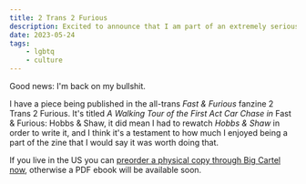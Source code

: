 ```yaml
---
title: 2 Trans 2 Furious
description: Excited to announce that I am part of an extremely serious journal of Transgender Street Racing Studies.
date: 2023-05-24
tags:
    - lgbtq
    - culture
---
```


Good news: I'm back on my bullshit. 

I have a piece being published in the all-trans _Fast & Furious_ fanzine 2 Trans 2 Furious. It's titled _A Walking Tour of the First Act Car Chase in_ Fast & Furious: Hobbs & Shaw, it did mean I had to rewatch _Hobbs & Shaw_ in order to write it, and I think it's a testament to how much I enjoyed being a part of the zine that I would say it was worth doing that.

If you live in the US you can [preorder a physical copy through Big Cartel now](https://2trans2furious.bigcartel.com/product/2-trans-2-furious-zine), otherwise a PDF ebook will be available soon. 

